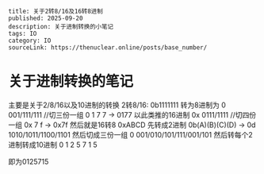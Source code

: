 ~~~
title: 关于2转8/16及16转8进制
published: 2025-09-20
description: 关于进制转换的小笔记
tags: IO
category: IO
sourceLink: https://thenuclear.online/posts/base_number/
~~~

# 关于进制转换的笔记
主要是关于2/8/16以及10进制的转换
2转8/16:
0b1111111
转为8进制为
0 001/111/111 //切三份一组
0 1 7 7 -> 0177
以此类推的16进制
0x 0111/1111  //切四份一组
0x 7 f -> 0x7f
然后就是16转8
0xABCD
先转成2进制
0b(A)(B)(C)(D) -> 0d 1010/1011/1100/1101
然后切成三份一组
0 001/010/101/111/001/101
然后转每个2进制转成10进制
0 1 2 5 7 1 5

即为0125715

